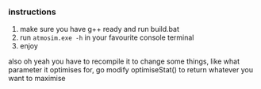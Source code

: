 ### instructions

1. make sure you have g++ ready and run build.bat
2. run `atmosim.exe -h` in your favourite console terminal
3. enjoy

also oh yeah you have to recompile it to change some things, like what parameter it optimises for, go modify optimiseStat() to return whatever you want to maximise
